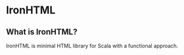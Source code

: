 # IronHTML

## What is IronHTML?

IronHTML is minimal HTML library for Scala with a functional approach.
